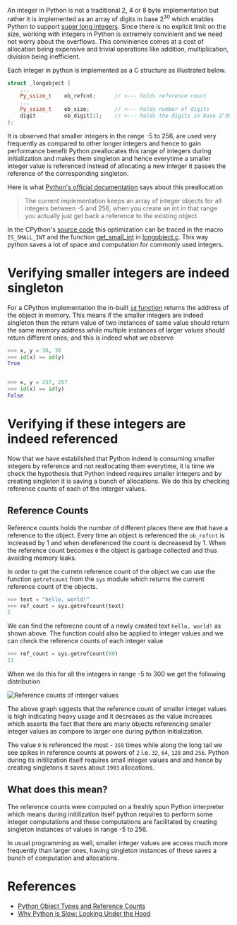 An integer in Python is not a traditional 2, 4 or 8 byte implementation but rather it is implemented as an array of digits in base 2<sup>30</sup> which enables Python to support [super long integers](https://arpitbhayani.me/blogs/super-long-integers). Since there is no explicit limit on the size, working with integers in Python is extremely convinient and we need not worry about the overflows. This convinience comes at a cost of allocation being expensive and trivial operations like addition, multiplication, division being inefficient.

Each integer in python is implemented as a C structure as illustrated below.

```cpp
struct _longobject {
    ...
    Py_ssize_t    ob_refcnt;      // <--- holds reference count
    ...
    Py_ssize_t    ob_size;        // <--- holds number of digits
    digit         ob_digit[1];    // <--- holds the digits in base 2^30
};
```

It is observed that smaller integers in the range -5 to 256, are used very frequently as compared to other longer integers and hence to gain performance benefit Python preallocates this range of integers during initialization and makes them singleton and hence everytime a smaller integer value is referenced instead of allocating a new integer it passes the reference of the corresponding singleton.

Here is what [Python's official documentation]((https://docs.python.org/3/c-api/long.html#c.PyLong_FromLong)) says about this preallocation

> The current implementation keeps an array of integer objects for all integers between -5 and 256, when you create an int in that range you actually just get back a reference to the existing object.

In the CPython's [source code](https://github.com/python/cpython/) this optimization can be traced in the macro `IS_SMALL_INT` and the function [get_small_int](https://github.com/python/cpython/blob/master/Objects/longobject.c#L40) in [longobject.c](https://github.com/python/cpython/blob/master/Objects/longobject.c). This way python saves a lot of space and computation for commonly used integers.

# Verifying smaller integers are indeed singleton
For a CPython implementation the in-built [`id` function](https://docs.python.org/3/library/functions.html#id) returns the address of the object in memory. This means if the smaller integers are indeed singleton then the return value of two instances of same value should return the same memory address while multiple instances of larger values should return different ones; and this is indeed what we observe

```py
>>> x, y = 36, 36
>>> id(x) == id(y)
True


>>> x, y = 257, 257
>>> id(x) == id(y)
False
```

# Verifying if these integers are indeed referenced
Now that we have established that Python indeed is consuming smaller integers by reference and not reallocating them everytime, it is time we check the hypothesis that Python indeed requires smaller integers and by creating singleton it is saving a bunch of allocations. We do this by checking reference counts of each of the interger values.

## Reference Counts
Reference counts holds the number of different places there are that have a reference to the object. Every time an object is referenced the `ob_refcnt` is increased by 1 and when dereferenced the count is decreasesd by 1. When the reference count becomes `0` the object is garbage collected and thus avoiding memory leaks.

In order to get the curretn reference count of the object we can use the function `getrefcount` from the `sys` module which returns the current reference count of the objects.

```py
>>> text = "hello, world!"
>>> ref_count = sys.getrefcount(text)
2
```

We can find the referecne count of a newly created text `hello, world!` as shown above. The function could also be applied to integer values and we can check the reference counts of each integer value

```py
>>> ref_count = sys.getrefcount(50)
11
```

When we do this for all the integers in range -5 to 300 we get the following distribution

![Reference counts of interger values](https://user-images.githubusercontent.com/4745789/82139531-03f8ef80-9846-11ea-8755-637df5852a30.png)

The above graph sggests that the reference count of smaller integet values is high indicating heavy usage and it decreases as the value increases which asserts the fact that there are many objects referencing smaller integer values as compare to larger one during python initialization.

The value `0` is referenced the most - `359` times while along the long tail we see spikes in reference counts at powers of `2` i.e. `32`, `64`, `128` and `256`. Python during its initilization itself requires small integer values and and hence by creating singletons it saves about `1993` allocations.

## What does this mean?
The reference counts were computed on a freshly spun Python interpreter which means during initilization itself python requires to perform some integer computations and these computations are facilitated by creating singleton instances of values in range -5 to 256.

In usual programming as well, smaller integer values are access much more frequently than larger ones, having singleton instances of these saves a bunch of computation and allocations.

# References
 - [Python Object Types and Reference Counts](https://docs.python.org/3/c-api/intro.html#objects-types-and-reference-counts)
 - [Why Python is Slow: Looking Under the Hood](http://jakevdp.github.io/blog/2014/05/09/why-python-is-slow/)
